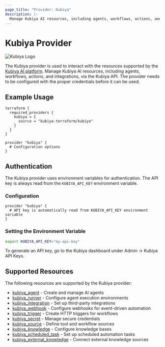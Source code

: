 ```yaml
---
page_title: "Provider: Kubiya"
description: |-
  Manage Kubiya AI resources, including agents, workflows, actions, and integrations, via the Kubiya API.
---
```


# Kubiya Provider

![Kubiya Logo](kubi.png)

The Kubiya provider is used to interact with the resources supported by the [Kubiya AI platform](https://kubiya.ai/). Manage Kubiya AI resources, including agents, workflows, actions, and integrations, via the Kubiya API. The provider needs to be configured with the proper credentials before it can be used.

## Example Usage

```hcl
terraform {
  required_providers {
    kubiya = {
      source = "kubiya-terraform/kubiya"
    }
  }
}

provider "kubiya" {
  # Configuration options
}
```

## Authentication

The Kubiya provider uses environment variables for authentication. The API key is always read from the `KUBIYA_API_KEY` environment variable.

### Configuration

```hcl
provider "kubiya" {
  # API key is automatically read from KUBIYA_API_KEY environment variable
}
```

### Setting the Environment Variable

```sh
export KUBIYA_API_KEY="my-api-key"
```

To generate an API key, go to the Kubiya dashboard under Admin → Kubiya API Keys.

## Supported Resources

The following resources are supported by the Kubiya provider:

* [kubiya_agent](resources/agent.md) - Create and manage AI agents
* [kubiya_runner](resources/runner.md) - Configure agent execution environments
* [kubiya_integration](resources/integration.md) - Set up third-party integrations
* [kubiya_webhook](resources/webhook.md) - Configure webhooks for event-driven automation
* [kubiya_trigger](resources/trigger.md) - Create HTTP triggers for workflows
* [kubiya_secret](resources/secret.md) - Manage secure credentials
* [kubiya_source](resources/source.md) - Define tool and workflow sources
* [kubiya_knowledge](resources/knowledge.md) - Configure knowledge bases
* [kubiya_scheduled_task](resources/scheduled_task.md) - Set up scheduled automation tasks
* [kubiya_external_knowledge](resources/external_knowledge.md) - Connect external knowledge sources 